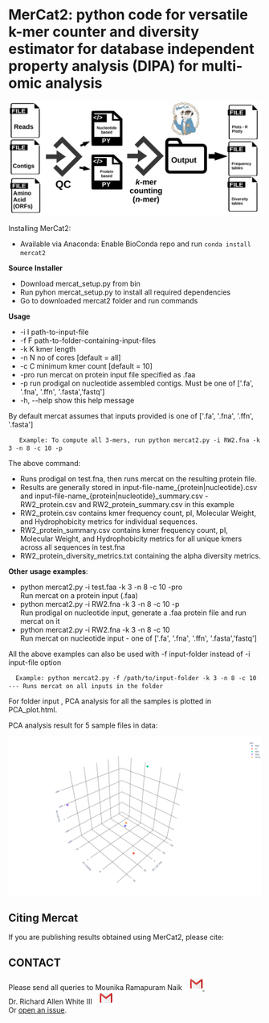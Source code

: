 MerCat2: python code for versatile k-mer counter and diversity estimator for database independent property analysis (DIPA) for multi-omic analysis
================================================

![GitHub Logo](doc/mercat_workflow.jpg)

  
Installing MerCat2: 
 - Available via Anaconda: Enable BioConda repo and run `conda install mercat2`  <br/>

**Source** **Installer**
 - Download mercat_setup.py from bin  <br/>
 - Run pyhon mercat_setup.py to install all required dependencies  <br/>
 - Go to downloaded mercat2 folder and run commands <br/>

**Usage** <br/>
 - -i I path-to-input-file <br/>
 - -f F path-to-folder-containing-input-files <br/>
 - -k K kmer length<br/>
 - -n N no of cores [default = all]<br/>
 - -c C minimum kmer count [default = 10]<br/>
 - -pro run mercat on protein input file specified as .faa<br/>
 - -p run prodigal on nucleotide assembled contigs. Must be one of ['.fa', '.fna', '.ffn', '.fasta','fastq']<br/>
 - -h, --help show this help message<br/>

By default mercat assumes that inputs provided is one of ['.fa', '.fna', '.ffn', '.fasta'] <br/>

       Example: To compute all 3-mers, run python mercat2.py -i RW2.fna -k 3 -n 8 -c 10 -p
 
The above command:

- Runs prodigal on test.fna, then runs mercat on the resulting protein file.<br/>
- Results are generally stored in input-file-name_{protein|nucleotide}.csv and input-file-name_{protein|nucleotide}_summary.csv
       - RW2_protein.csv and RW2_protein_summary.csv in this example
- RW2_protein.csv contains kmer frequency count, pI, Molecular Weight, and Hydrophobicity metrics for individual sequences.
- RW2_protein_summary.csv contains kmer frequency count, pI, Molecular Weight, and Hydrophobicity metrics for all unique kmers across all sequences in test.fna
- RW2_protein_diversity_metrics.txt containing the alpha diversity metrics.

**Other** **usage** **examples**:

- python mercat2.py -i test.faa -k 3 -n 8 -c 10 -pro</br>
     Run mercat on a protein input (.faa)
- python mercat2.py -i RW2.fna -k 3 -n 8 -c 10 -p </br>
      Run prodigal on nucleotide input, generate a .faa protein file and run mercat on it
- python mercat2.py -i RW2.fna -k 3 -n 8 -c 10 </br>
      Run mercat on nucleotide input - one of ['.fa', '.fna', '.ffn', '.fasta','fastq']

All the above examples can also be used with -f input-folder instead of -i input-file option</br>

      Example: python mercat2.py -f /path/to/input-folder -k 3 -n 8 -c 10 --- Runs mercat on all inputs in the folder

For folder input , PCA analysis for all the samples is plotted in PCA_plot.html.

PCA analysis result for 5 sample files in data:

 ![GitHub Logo](doc/PCA.png)
  
Citing Mercat
-------------
If you are publishing results obtained using MerCat2, please cite:



CONTACT
-------

Please send all queries to Mounika Ramapuram Naik &nbsp;&nbsp;      <a href="mailto:mramapur@uncc.edu?"><img src="doc/gmail.png" style="width:25px;height:25px"/>    </a> &nbsp; &nbsp;  <br /> 
Dr. Richard Allen White III &nbsp;&nbsp;   <a href="mailto:rwhit101@uncc.edu?"><img src="doc/gmail.png" style="width:25px;height:25px"/>      </a>
 <br />
Or [open an issue](https://github.com/raw-lab/cerberus/issues).

